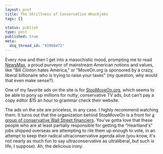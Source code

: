 ```yaml
--- 
layout: post
title: The Shrillness of Conservative Whackjobs
tags: []

status: publish
type: post
published: true
meta: 
  dsq_thread_id: "91960472"
---
```

Every now and then I get into a masochistic mood, prompting me to read <a href="http://www.newsmax.com" rel="nofollow">NewsMax</a>, a proud purveyor of mainstream American notions and values, like "Bill Clinton hates America," or "MoveOn.org is sponsored by a crazy, liberal billionaire who is trying to raise your taxes" (my question, why would that even make sense?).

  One of my favorite ads on the site is for <a href="http://www.stopmoveon.org/" rel="nofollow">StopMoveOn.org</a>, which seems to be able to pony up millions for nutty, conservative TV ads, but can't pay a copy editor $15 an hour to grammar check their website.

  The ads on the site are priceless, in any case. I highly recommend watching them. It turns out that the organization behind StopMoveOn is a front for <a href="http://www.huffingtonpost.com/dave-johnson/todays-front-group-free_b_29779.html">a group of conservative Wall Street financiers</a>. You've gotta love that these people who are at least partially responsible for getting the "Heartland's" jobs shipped overseas are attempting to rile them up enough to vote, in an attempt to keep their radical ultraconservative agenda alive (you know, it's not nearly as much fun to say ultraconservative as ultraliberal, but such is life, I suppose). Ah, the delicious irony.
